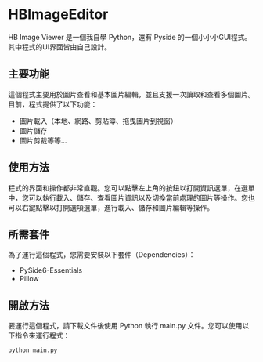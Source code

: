 # HBImageEditor


HB Image Viewer 是一個我自學 Python，還有 Pyside 的一個小小小GUI程式。其中程式的UI界面皆由自己設計。   


## 主要功能
這個程式主要用於圖片查看和基本圖片編輯，並且支援一次讀取和查看多個圖片。目前，程式提供了以下功能：
- 圖片載入（本地、網路、剪貼簿、拖曳圖片到視窗）
- 圖片儲存
- 圖片剪裁等等...

## 使用方法
程式的界面和操作都非常直觀。您可以點擊左上角的按鈕以打開資訊選單，在選單中，您可以執行載入、儲存、查看圖片資訊以及切換當前處理的圖片等操作。您也可以右鍵點擊以打開選項選單，進行載入、儲存和圖片編輯等操作。


## 所需套件
為了運行這個程式，您需要安裝以下套件（Dependencies）：
- PySide6-Essentials
- Pillow

## 開啟方法
要運行這個程式，請下載文件後使用 Python 執行 main.py 文件。您可以使用以下指令來運行程式：
```
python main.py
```




